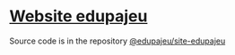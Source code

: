 # [Website edupajeu](https://edupajeu.github.io/)

Source code is in the repository [@edupajeu/site-edupajeu](https://github.com/edupajeu/site-edupajeu)

